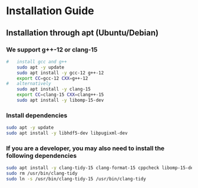 # Installation Guide

## Installation through apt (Ubuntu/Debian)

### We support g++-12 or clang-15

```bash
#   install gcc and g++
    sudo apt -y update
    sudo apt install -y gcc-12 g++-12
    export CC=gcc-12 CXX=g++-12
#   alternatively
    sudo apt install -y clang-15
    export CC=clang-15 CXX=clang++-15
    sudo apt install -y libomp-15-dev
```

### Install dependencies

```bash
sudo apt -y update
sudo apt install -y libhdf5-dev libpugixml-dev
```

### If you are a developer, you may also need to install the following dependencies

```bash
sudo apt install -y clang-tidy-15 clang-format-15 cppcheck libomp-15-dev
sudo rm /usr/bin/clang-tidy
sudo ln -s /usr/bin/clang-tidy-15 /usr/bin/clang-tidy
```



    
    